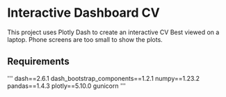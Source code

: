 # Interactive Dashboard CV
This project uses Plotly Dash to create an interactive CV
Best viewed on a laptop. Phone screens are too small to show the plots.

## Requirements

'''
dash==2.6.1
dash_bootstrap_components==1.2.1
numpy==1.23.2
pandas==1.4.3
plotly==5.10.0
gunicorn
'''
